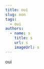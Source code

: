 ```yaml
---
title: oui
slug: non
tags:
  - oui
authors:
  - name: s
    title: s
    url: s
    imageUrl: s
---
```

oui